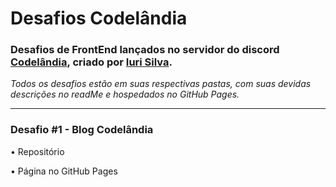 # Desafios Codelândia

### Desafios de FrontEnd lançados no servidor do discord [Codelândia](https://discord.gg/79qyJwdsGk), criado por [Iuri Silva](https://www.linkedin.com/in/iuricode/?originalSubdomain=br). 

*Todos os desafios estão em suas respectivas pastas, com suas devidas descrições no readMe e hospedados no GitHub Pages.*

<hr>

### Desafio #1 - Blog Codelândia

• Repositório

• Página no GitHub Pages


